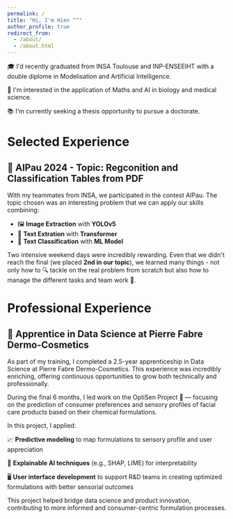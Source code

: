 ```yaml
---
permalink: /
title: "Hi, I'm Hien ^^"
author_profile: true
redirect_from: 
  - /about/
  - /about.html
---
```


🎓 I'd recently graduated from INSA Toulouse and INP-ENSEEIHT with a double diplome in Modelisation and Artificial Intelligence.

🧬 I'm interested in the application of Maths and AI in biology and medical science.

📚 I'm currently seeking a thesis opportunity to pursue a doctorate.

# Selected Experience

## 🧠 AIPau 2024 - Topic: Regconition and Classification Tables from PDF 

With my teammates from INSA, we participated in the contest AIPau. The topic chosen was an interesting problem that we can apply our skills combining:
- 🖼️ **Image Extraction** with **YOLOv5**
- 📝 **Text Extration** with **Transformer** 
- 🤖 **Text Classification** with **ML Model**

Two intensive weekend days were incredibly rewarding. Even that we didn't reach the final (we placed **2nd in our topic**), we learned many things - not only how to 🔍 tackle on the real problem from scratch but also how to manage the different tasks and team work 🤝.

# Professional Experience

## 💼 Apprentice in Data Science at Pierre Fabre Dermo-Cosmetics 

As part of my training, I completed a 2.5-year apprenticeship in Data Science at Pierre Fabre Dermo-Cosmetics. This experience was incredibly enriching, offering continuous opportunities to grow both technically and professionally.

During the final 6 months, I led work on the OptiSen Project 🔬 — focusing on the prediction of consumer preferences and sensory profiles of facial care products based on their chemical formulations.

In this project, I applied:

📈 **Predictive modeling** to map formulations to sensory profile and user appreciation

🧠 **Explainable AI techniques** (e.g., SHAP, LIME) for interpretability

🖥️ **User interface development** to support R&D teams in creating optimized formulations with better sensorial outcomes

This project helped bridge data science and product innovation, contributing to more informed and consumer-centric formulation processes.